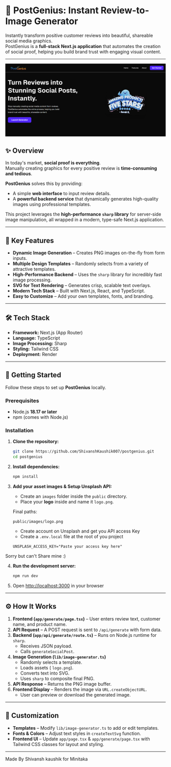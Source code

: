 
# 🚀 PostGenius: Instant Review-to-Image Generator

Instantly transform positive customer reviews into beautiful, shareable social media graphics.  
PostGenius is a **full-stack Next.js application** that automates the creation of social proof, helping you build brand trust with engaging visual content.

---
![screenshot](/image.png)

## ✨ Overview

In today's market, **social proof is everything**.  
Manually creating graphics for every positive review is **time-consuming and tedious**.  

**PostGenius** solves this by providing:
- A simple **web interface** to input review details.  
- A **powerful backend service** that dynamically generates high-quality images using professional templates.  

This project leverages the **high-performance `sharp` library** for server-side image manipulation, all wrapped in a modern, type-safe Next.js application.

---

## 🌟 Key Features

-  **Dynamic Image Generation** – Creates PNG images on-the-fly from form inputs.  
-  **Multiple Design Templates** – Randomly selects from a variety of attractive templates.  
-  **High-Performance Backend** – Uses the `sharp` library for incredibly fast image processing.  
-  **SVG for Text Rendering** – Generates crisp, scalable text overlays.  
-  **Modern Tech Stack** – Built with Next.js, React, and TypeScript.  
-  **Easy to Customize** – Add your own templates, fonts, and branding.   

---

## 🛠️ Tech Stack

- **Framework:** Next.js (App Router)  
- **Language:** TypeScript  
- **Image Processing:** Sharp  
- **Styling:** Tailwind CSS  
- **Deployment:** Render

---

## 🚀 Getting Started

Follow these steps to set up **PostGenius** locally.

### Prerequisites
- Node.js **18.17 or later**
- npm (comes with Node.js)

### Installation

1. **Clone the repository:**
   ```bash
   git clone https://github.com/ShivanshKaushik007/postgenius.git
   cd postgenius
   ```

2. **Install dependencies:**
   ```bash
   npm install
   ```

3. **Add your asset images & Setup Unsplash API:**
   - Create an `images` folder inside the `public` directory.  
   - Place your **logo** inside and name it `logo.png`.  

   Final paths:
   ```
   public/images/logo.png
   ```
   - Create account on Unsplash and get you API access Key
   - Create a `.env.local` file at the root of you project
     
   ```
   UNSPLASH_ACCESS_KEY="Paste your access key here"
   ```
Sorry but can't Share mine :)   

4. **Run the development server:**
   ```bash
   npm run dev
   ```

5. Open [http://localhost:3000](http://localhost:3000) in your browser 

---

## ⚙️ How It Works

1. **Frontend (`app/generate/page.tsx`)** – User enters review text, customer name, and product name.  
2. **API Request** – A POST request is sent to `/api/generate` with form data.  
3. **Backend (`app/api/generate/route.ts`)** – Runs on Node.js runtime for `sharp`.  
   - Receives JSON payload.  
   - Calls `generateSocialPost`.  
4. **Image Generation (`lib/image-generator.ts`)**  
   - Randomly selects a template.  
   - Loads assets ( `logo.png`).  
   - Converts text into SVG.  
   - Uses `sharp` to composite final PNG.  
5. **API Response** – Returns the PNG image buffer.  
6. **Frontend Display** – Renders the image via `URL.createObjectURL`.  
   - User can preview or download the generated image.  

---

## 🎨 Customization

- **Templates** – Modify `lib/image-generator.ts` to add or edit templates.  
- **Fonts & Colors** – Adjust text styles in `createTextSvg` function.  
- **Frontend UI** – Update `app/page.tsx` & `app/generate/page.tsx` with Tailwind CSS classes for layout and styling.  

---



Made By Shivansh kaushik for Minitaka
